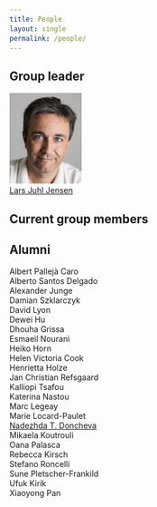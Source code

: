 ```yaml
---
title: People
layout: single
permalink: /people/
---
```

## Group leader
![Portrait of Lars Juhl Jensen](people_larsjuhljensen.jpg)  
[Lars Juhl Jensen](/people/larsjuhljensen/)

## Current group members

## Alumni
Albert Pallejà Caro  
Alberto Santos Delgado  
Alexander Junge  
Damian Szklarczyk  
David Lyon  
Dewei Hu  
Dhouha Grissa  
Esmaeil Nourani  
Heiko Horn  
Helen Victoria Cook  
Henrietta Holze  
Jan Christian Refsgaard  
Kalliopi Tsafou  
Katerina Nastou  
Marc Legeay  
Marie Locard-Paulet  
[Nadezhda T. Doncheva](/people/nadezhdatdoncheva/)  
Mikaela Koutrouli  
Oana Palasca  
Rebecca Kirsch  
Stefano Roncelli  
Sune Pletscher-Frankild  
Ufuk Kirik  
Xiaoyong Pan
